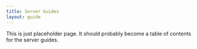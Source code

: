 ```yaml
---
title: Server Guides
layout: guide
---
```


This is just placeholder page. It should probably become a table of
contents for the server guides.
